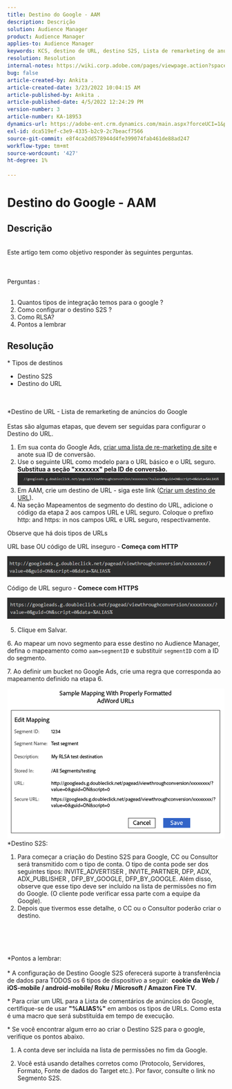 ```yaml
---
title: Destino do Google - AAM
description: Descrição
solution: Audience Manager
product: Audience Manager
applies-to: Audience Manager
keywords: KCS, destino de URL, destino S2S, Lista de remarketing de anúncios do Google
resolution: Resolution
internal-notes: https://wiki.corp.adobe.com/pages/viewpage.action?spaceKey=MCPI&title=Google+-+AAM+Destination
bug: false
article-created-by: Ankita .
article-created-date: 3/23/2022 10:04:15 AM
article-published-by: Ankita .
article-published-date: 4/5/2022 12:24:29 PM
version-number: 3
article-number: KA-18953
dynamics-url: https://adobe-ent.crm.dynamics.com/main.aspx?forceUCI=1&pagetype=entityrecord&etn=knowledgearticle&id=70af1f97-90aa-ec11-983f-000d3a349120
exl-id: dca519ef-c3e9-4335-b2c9-2c7beacf7566
source-git-commit: e8f4ca2dd578944d4fe399074fab461de88ad247
workflow-type: tm+mt
source-wordcount: '427'
ht-degree: 1%

---
```


# Destino do Google - AAM

## Descrição

<br>Este artigo tem como objetivo responder às seguintes perguntas. <br><br> <br><br>Perguntas : <br><br>
1. Quantos tipos de integração temos para o google ?
2. Como configurar o destino S2S ?
3. Como RLSA?
4. Pontos a lembrar





## Resolução

\* Tipos de destinos
- Destino S2S
- Destino do URL

<br><br>\*Destino de URL - Lista de remarketing de anúncios do Google<br><br>
Estas são algumas etapas, que devem ser seguidas para configurar o Destino do URL.

1. Em sua conta do Google Ads, [criar uma lista de re-marketing de site](https://support.google.com/adwords/answer/2454064?hl=en) e anote sua ID de conversão.
2. Use o seguinte URL como modelo para o URL básico e o URL seguro. <b>Substitua a seção &quot;xxxxxxx&quot; pela ID de conversão.</b>![](assets/d548e9c4-67aa-ec11-983f-000d3a349120.png)
3. Em AAM, crie um destino de URL - siga este link ([Criar um destino de URL](https://experienceleague.adobe.com/docs/audience-manager/user-guide/features/destinations/custom-destinations/create-url-destination.html?lang=en)).
4. Na seção Mapeamentos de segmento do destino do URL, adicione o código da etapa 2 aos campos URL e URL seguro. Coloque o prefixo http: and https: in nos campos URL e URL seguro, respectivamente.


Observe que há dois tipos de URLs

URL base OU código de URL inseguro -<b> Começa com HTTP</b>

![](assets/d73cf7d9-69aa-ec11-983f-000d3a349523.png)

Código de URL seguro - <b>Comece com HTTPS</b>

![](assets/141662e3-69aa-ec11-983f-000d3a349523.png)

5. Clique em Salvar.

6. Ao mapear um novo segmento para esse destino no Audience Manager, defina o mapeamento como `aam=segmentID` e substituir `segmentID` com a ID do segmento.

7. Ao definir um bucket no Google Ads, crie uma regra que corresponda ao mapeamento definido na etapa 6.

![](assets/64abac91-6aaa-ec11-983f-000d3a349523.png)
\*Destino S2S:
1. Para começar a criação do Destino S2S para Google, CC ou Consultor será transmitido com o tipo de conta. O tipo de conta pode ser dos seguintes tipos: INVITE_ADVERTISER , INVITE_PARTNER, DFP, ADX, ADX_PUBLISHER , DFP_BY_GOOGLE, DFP_BY_GOOGLE. Além disso, observe que esse tipo deve ser incluído na lista de permissões no fim do Google. (O cliente pode verificar essa parte com a equipe da Google).
2. Depois que tivermos esse detalhe, o CC ou o Consultor poderão criar o destino.

<br><br> <br><br>\*Pontos a lembrar: <br><br>
\* A configuração de Destino Google S2S oferecerá suporte à transferência de dados para TODOS os 6 tipos de dispositivo a seguir:  <b>cookie da Web / iOS-mobile / android-mobile/ Roku / Microsoft / Amazon Fire TV</b>.

\* Para criar um URL para a Lista de comentários de anúncios do Google, certifique-se de usar <b>&quot;%ALIAS%&quot;</b> em ambos os tipos de URLs. Como esta é uma macro que será substituída em tempo de execução.

\* Se você encontrar algum erro ao criar o Destino S2S para o google, verifique os pontos abaixo.

1. A conta deve ser incluída na lista de permissões no fim da Google.

2. Você está usando detalhes corretos como (Protocolo, Servidores, Formato, Fonte de dados do Target etc.). Por favor, consulte o link no Segmento S2S.
